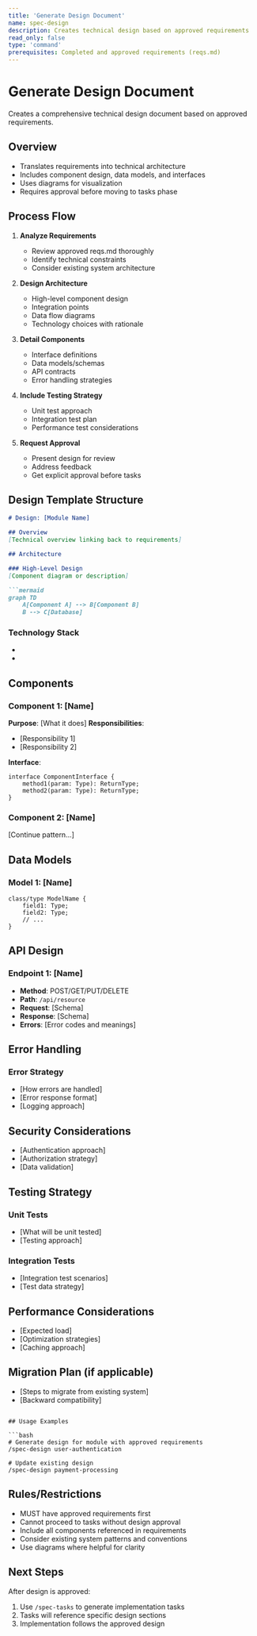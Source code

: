 ```yaml
---
title: 'Generate Design Document'
name: spec-design
description: Creates technical design based on approved requirements
read_only: false
type: 'command'
prerequisites: Completed and approved requirements (reqs.md)
---
```


# Generate Design Document

Creates a comprehensive technical design document based on approved requirements.

## Overview

- Translates requirements into technical architecture
- Includes component design, data models, and interfaces
- Uses diagrams for visualization
- Requires approval before moving to tasks phase

## Process Flow

1. **Analyze Requirements**
   - Review approved reqs.md thoroughly
   - Identify technical constraints
   - Consider existing system architecture

2. **Design Architecture**
   - High-level component design
   - Integration points
   - Data flow diagrams
   - Technology choices with rationale

3. **Detail Components**
   - Interface definitions
   - Data models/schemas
   - API contracts
   - Error handling strategies

4. **Include Testing Strategy**
   - Unit test approach
   - Integration test plan
   - Performance test considerations

5. **Request Approval**
   - Present design for review
   - Address feedback
   - Get explicit approval before tasks

## Design Template Structure

```markdown
# Design: [Module Name]

## Overview
[Technical overview linking back to requirements]

## Architecture

### High-Level Design
[Component diagram or description]

```mermaid
graph TD
    A[Component A] --> B[Component B]
    B --> C[Database]
```

### Technology Stack
- [Technology 1]: [Rationale]
- [Technology 2]: [Rationale]

## Components

### Component 1: [Name]
**Purpose**: [What it does]
**Responsibilities**:
- [Responsibility 1]
- [Responsibility 2]

**Interface**:
```language
interface ComponentInterface {
    method1(param: Type): ReturnType;
    method2(param: Type): ReturnType;
}
```

### Component 2: [Name]
[Continue pattern...]

## Data Models

### Model 1: [Name]
```language
class/type ModelName {
    field1: Type;
    field2: Type;
    // ...
}
```

## API Design

### Endpoint 1: [Name]
- **Method**: POST/GET/PUT/DELETE
- **Path**: `/api/resource`
- **Request**: [Schema]
- **Response**: [Schema]
- **Errors**: [Error codes and meanings]

## Error Handling

### Error Strategy
- [How errors are handled]
- [Error response format]
- [Logging approach]

## Security Considerations
- [Authentication approach]
- [Authorization strategy]
- [Data validation]

## Testing Strategy

### Unit Tests
- [What will be unit tested]
- [Testing approach]

### Integration Tests
- [Integration test scenarios]
- [Test data strategy]

## Performance Considerations
- [Expected load]
- [Optimization strategies]
- [Caching approach]

## Migration Plan (if applicable)
- [Steps to migrate from existing system]
- [Backward compatibility]
```

## Usage Examples

```bash
# Generate design for module with approved requirements
/spec-design user-authentication

# Update existing design
/spec-design payment-processing
```

## Rules/Restrictions

- MUST have approved requirements first
- Cannot proceed to tasks without design approval
- Include all components referenced in requirements
- Consider existing system patterns and conventions
- Use diagrams where helpful for clarity

## Next Steps

After design is approved:
1. Use `/spec-tasks` to generate implementation tasks
2. Tasks will reference specific design sections
3. Implementation follows the approved design